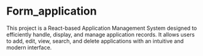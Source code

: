 # Form_application
This project is a React-based Application Management System designed to efficiently handle, display, and manage application records. It allows users to add, edit, view, search, and delete applications with an intuitive and modern interface.
